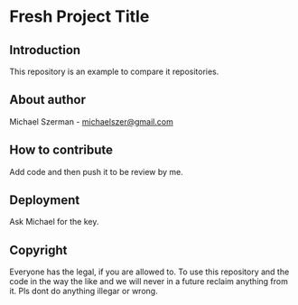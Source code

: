 # Fresh Project Title

## Introduction

This repository is an example to compare it repositories.

## About author

Michael Szerman - michaelszer@gmail.com

## How to contribute

Add code and then push it to be review by me.

## Deployment

Ask Michael for the key.

## Copyright

Everyone has the legal, if you are allowed to. To use this repository and the code in the way the like and we will never in a future reclaim anything from it. Pls dont do anything illegar or wrong.